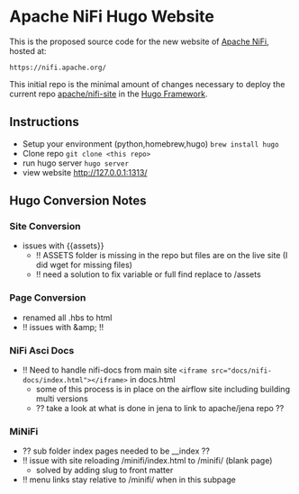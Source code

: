 <!--
   Licensed to the Apache Software Foundation (ASF) under one or more
   contributor license agreements.  See the NOTICE file distributed with
   this work for additional information regarding copyright ownership.
   The ASF licenses this file to You under the Apache License, Version 2.0
   (the "License"); you may not use this file except in compliance with
   the License.  You may obtain a copy of the License at

       http://www.apache.org/licenses/LICENSE-2.0

   Unless required by applicable law or agreed to in writing, software
   distributed under the License is distributed on an "AS IS" BASIS,
   WITHOUT WARRANTIES OR CONDITIONS OF ANY KIND, either express or implied.
   See the License for the specific language governing permissions and
   limitations under the License.
-->
# Apache NiFi Hugo Website

This is the proposed source code for the new website of [Apache NiFi](https://nifi.apache.org/), hosted at:

    https://nifi.apache.org/

This initial repo is the minimal amount of changes necessary to deploy the current repo [apache/nifi-site](https://github.com/apache/nifi-site) in the [Hugo Framework](https://gohugo.io).

## Instructions
- Setup your environment (python,homebrew,hugo)
    `brew install hugo`
- Clone repo
    `git clone <this repo>`
- run hugo server
    `hugo server`
- view website
    http://127.0.0.1:1313/

## Hugo Conversion Notes

### Site Conversion
  - issues with {{assets}}
    - !! ASSETS folder is missing in the repo but files are on the live site (I did wget for missing files)
    - !! need a solution to fix variable or full find replace to /assets

### Page Conversion
  - renamed all .hbs to html
  - !! issues with &amp;amp; !! 


### NiFi Asci Docs
  - !! Need to handle nifi-docs from main site
          `<iframe src="docs/nifi-docs/index.html"></iframe>` in docs.html
    - some of this process is in place on the airflow site including building multi versions
    - ?? take a look at what is done in jena to link to apache/jena repo ??

### MiNiFi
  - ?? sub folder index pages needed to be __index ??
  - !! issue with site reloading /minifi/index.html to /minifi/ (blank page)
    - solved by adding slug to front matter
  - !! menu links stay relative to /minifi/ when in this subpage